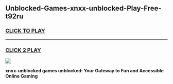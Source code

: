 
## Unblocked-Games-xnxx-unblocked-Play-Free-t92ru
<h3>
<a href="https://premium76.site?title=xnxx-unblocked&ref=19M">CLICK TO PLAY</a></h3>
<hr>

<h3>
<a href="https://premium76.site?title=xnxx-unblocked&ref=19M">CLICK 2 PLAY</a>
  
</h3>

<a href="https://premium76.site?title=xnxx-unblocked&ref=19M"><img src="https://clearcache.store/games.png"></a>


**xnxx-unblocked games unblocked: Your Gateway to Fun and Accessible Online Gaming**
